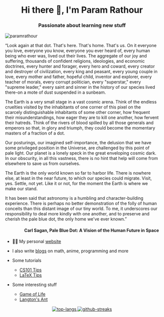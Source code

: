 <h1 align="center">Hi there 👋, I'm Param Rathour</h1>
<h3 align="center">Passionate about learning new stuff</h3>
<p align="left"> <img src="https://komarev.com/ghpvc/?username=paramrathour" alt="paramrathour" /> </p>
<!--img align="right" src="https://github.com/paramrathour/Scientific-Computing/blob/master/Cellular%20Automaton/Langton's%20Ant/Langton's%20Ant.gif" width="200"-->

“Look again at that dot. That's here. That's home. That's us. On it everyone you love, everyone you know, everyone you ever heard of, every human being who ever was, lived out their lives. The aggregate of our joy and suffering, thousands of confident religions, ideologies, and economic doctrines, every hunter and forager, every hero and coward, every creator and destroyer of civilization, every king and peasant, every young couple in love, every mother and father, hopeful child, inventor and explorer, every teacher of morals, every corrupt politician, every "superstar," every "supreme leader," every saint and sinner in the history of our species lived there-on a mote of dust suspended in a sunbeam.

The Earth is a very small stage in a vast cosmic arena. Think of the endless cruelties visited by the inhabitants of one corner of this pixel on the scarcely distinguishable inhabitants of some other corner, how frequent their misunderstandings, how eager they are to kill one another, how fervent their hatreds. Think of the rivers of blood spilled by all those generals and emperors so that, in glory and triumph, they could become the momentary masters of a fraction of a dot.

Our posturings, our imagined self-importance, the delusion that we have some privileged position in the Universe, are challenged by this point of pale light. Our planet is a lonely speck in the great enveloping cosmic dark. In our obscurity, in all this vastness, there is no hint that help will come from elsewhere to save us from ourselves.

The Earth is the only world known so far to harbor life. There is nowhere else, at least in the near future, to which our species could migrate. Visit, yes. Settle, not yet. Like it or not, for the moment the Earth is where we make our stand.

It has been said that astronomy is a humbling and character-building experience. There is perhaps no better demonstration of the folly of human conceits than this distant image of our tiny world. To me, it underscores our responsibility to deal more kindly with one another, and to preserve and cherish the pale blue dot, the only home we've ever known.”

<h4 align="right">Carl Sagan, Pale Blue Dot: A Vision of the Human Future in Space</h4>

- 👨‍💻 My personal [website](https://paramrathour.github.io/) 
- I also write [blogs](https://paramrathour.github.io/blog) on math, anime, programming and more

- Some tutorials
  - [CS101 Tips](https://paramrathour.github.io/blog/cs101-tips)
  - [LaTeX Tips](https://paramrathour.github.io/blog/latex-tips) 
- Some interesting stuff 
  - [Game of Life](https://github.com/paramrathour/Scientific-Computing/tree/master/Cellular%20Automaton/Game%20of%20Life)
  - [Langton's Ant](https://github.com/paramrathour/Scientific-Computing/tree/master/Cellular%20Automaton/Langton's%20Ant)

<div align="center">
<a href="https://github.com/paramrathour/github-readme-stats">
  <img align="center" src="https://github-readme-stats.vercel.app/api/top-langs/?username=paramrathour&layout=compact&theme=dark&langs_count=8&hide_border=true&exclude_repo=paramrathour.github.io" alt="top-langs" />
</a>
<a href="https://github.com/paramrathour/github-readme-stats">
  <img align="center" src="http://github-readme-streak-stats.herokuapp.com?user=paramrathour&theme=dark&date_format=M%20j%5B%2C%20Y%5D&hide_border=true" alt="github-streaks"/>
</a>
<!--a href="https://github.com/paramrathour/github-readme-stats">
  <img align="center" src="https://github-readme-stats.vercel.app/api?username=paramrathour&count_private=true&show_icons=true&theme=dark&hide_border=true" alt="github-stats"/>
</a-->
</div>
